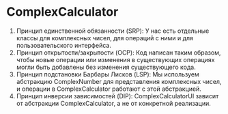 # ComplexCalculator
1. Принцип единственной обязанности (SRP): У нас есть отдельные классы для комплексных чисел, для операций с ними и для пользовательского интерфейса.
2. Принцип открытости/закрытости (OCP): Код написан таким образом, чтобы новые операции или изменения в существующих операциях могли быть добавлены без изменения существующего кода.
3. Принцип подстановки Барбары Лисков (LSP): Мы используем абстракцию ComplexNumber для представления комплексных чисел, и операции в ComplexCalculator работают с этой абстракцией.
4. Принцип инверсии зависимостей (DIP): ComplexCalculatorUI зависит от абстракции ComplexCalculator, а не от конкретной реализации.
